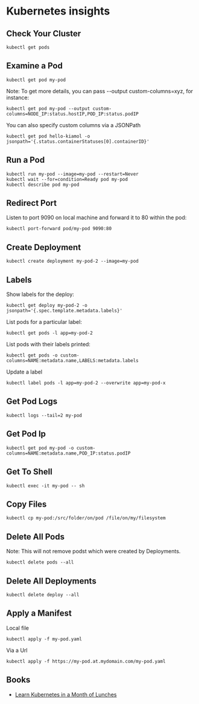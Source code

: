 Kubernetes insights
===================

Check Your Cluster
-----------------

```kubectl get pods```

Examine a Pod
-------------

```kubectl get pod my-pod```

Note: To get more details, you can pass --output custom-columns=xyz, for instance:

```
kubectl get pod my-pod --output custom-columns=NODE_IP:status.hostIP,POD_IP:status.podIP
```

You can also specify custom columns via a JSONPath

```
kubectl get pod hello-kiamol -o jsonpath='{.status.containerStatuses[0].containerID}'
```

Run a Pod
---------

```
kubectl run my-pod --image=my-pod --restart=Never
kubectl wait --for=condition=Ready pod my-pod
kubectl describe pod my-pod

```

Redirect Port
-------------

Listen to port 9090 on local machine and forward it to 80 within the pod:

```
kubectl port-forward pod/my-pod 9090:80
```

Create Deployment
-----------------

```
kubectl create deployment my-pod-2 --image=my-pod
```

Labels
------

Show labels for the deploy:

```
kubectl get deploy my-pod-2 -o jsonpath='{.spec.template.metadata.labels}'
```

List pods for a particular label:

```
kubectl get pods -l app=my-pod-2
```

List pods with their labels printed:

```
kubectl get pods -o custom-columns=NAME:metadata.name,LABELS:metadata.labels
```

Update a label

```
kubectl label pods -l app=my-pod-2 --overwrite app=my-pod-x
```

Get Pod Logs
------------

```
kubectl logs --tail=2 my-pod
```

Get Pod Ip
----------

```
kubectl get pod my-pod -o custom-columns=NAME:metadata.name,POD_IP:status.podIP
```

Get To Shell
------------

```
kubectl exec -it my-pod -- sh
```

Copy Files
----------

```
kubectl cp my-pod:/src/folder/on/pod /file/on/my/filesystem
```

Delete All Pods
---------------

Note: This will not remove podst which were created by Deployments.

```
kubectl delete pods --all
```

Delete All Deployments
----------------------

```
kubectl delete deploy --all
````

Apply a Manifest
----------------

Local file

```
kubectl apply -f my-pod.yaml 
```

Via a Url

```
kubectl apply -f https://my-pod.at.mydomain.com/my-pod.yaml
```

Books
-----

* [Learn Kubernetes in a Month of Lunches](https://www.manning.com/books/learn-kubernetes-in-a-month-of-lunches)
